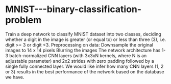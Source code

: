 # MNIST---binary-classification-problem
Train a deep network to classify MNIST dataset into two classes, deciding whether a digit in the image is greater (or equal to) or less than three (3), i.e. digit >= 3 or digit &lt;3.  Preprocessing on data:  Downsample the original images to 14 x 14 pixels Blurring the images The network architecture has 1-3 batch-normalized CNN layers (with 3x3xN kernels, where N is an adjustable parameter) and 2x2 strides with zero padding followed by a single fully connected layer. We would like infer how many CNN layers (1, 2 or 3) results in the best performance of the network based on the database we have.
